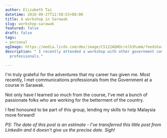 ```yaml
---
author: Elizabeth Tai
datetime: 2018-09-27T12:58:53+08:00
title: A workshop in Sarawak
slug: workshop-sarawak
featured: false
draft: false
tags:
- personal
ogImage: https://media.licdn.com/dms/image/C5122AQHOcrelh3humA/feedshare-shrink_800/0/1577637655890?e=1676505600&v=beta&t=N4klYI-ouWovfc9cKjyCIC18YpFYSk25NpoXijdaS7s
description: " I recently attended a workshop with other government communications
  professionals."

---
```

I'm truly grateful for the adventures that my career has given me. Most recently, I met communications professionals from the Government at a course in Sarawak.

Not only have I learned so much from the course, I've met a bunch of passionate folks who are working for the betterment of the country.

I feel honoured to be part of this group, lending my skills to help Malaysia move forward!

_PS: The date of this post is an estimate - I've transferred this little post from Linkedin and it doesn't give us the precise date. Sigh!_
